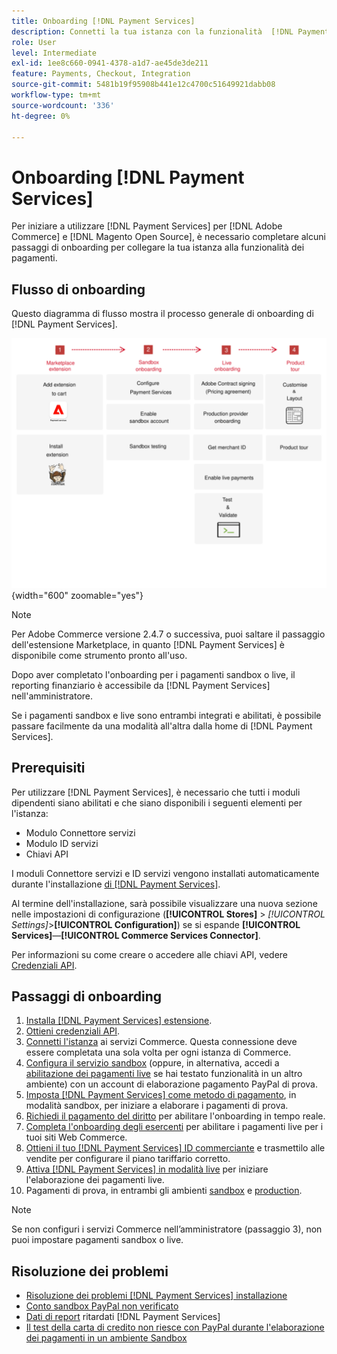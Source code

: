 ```yaml
---
title: Onboarding [!DNL Payment Services]
description: Connetti la tua istanza con la funzionalità  [!DNL Payment Services]  completando alcuni passaggi di onboarding.
role: User
level: Intermediate
exl-id: 1ee8c660-0941-4378-a1d7-ae45de3de211
feature: Payments, Checkout, Integration
source-git-commit: 5481b19f95908b441e12c4700c51649921dabb08
workflow-type: tm+mt
source-wordcount: '336'
ht-degree: 0%

---
```


# Onboarding [!DNL Payment Services]

Per iniziare a utilizzare [!DNL Payment Services] per [!DNL Adobe Commerce] e [!DNL Magento Open Source], è necessario completare alcuni passaggi di onboarding per collegare la tua istanza alla funzionalità dei pagamenti.

## Flusso di onboarding

Questo diagramma di flusso mostra il processo generale di onboarding di [!DNL Payment Services].

![Flusso di onboarding](assets/onboarding-diagram.svg){width="600" zoomable="yes"}

>[!NOTE]
>
> Per Adobe Commerce versione 2.4.7 o successiva, puoi saltare il passaggio dell&#39;estensione Marketplace, in quanto [!DNL Payment Services] è disponibile come strumento pronto all&#39;uso.

Dopo aver completato l&#39;onboarding per i pagamenti sandbox o live, il reporting finanziario è accessibile da [!DNL Payment Services] nell&#39;amministratore.

Se i pagamenti sandbox e live sono entrambi integrati e abilitati, è possibile passare facilmente da una modalità all&#39;altra dalla home di [!DNL Payment Services].

## Prerequisiti

Per utilizzare [!DNL Payment Services], è necessario che tutti i moduli dipendenti siano abilitati e che siano disponibili i seguenti elementi per l&#39;istanza:

* Modulo Connettore servizi
* Modulo ID servizi
* Chiavi API

I moduli Connettore servizi e ID servizi vengono installati automaticamente durante l&#39;installazione [di [!DNL Payment Services]](install.md).

Al termine dell&#39;installazione, sarà possibile visualizzare una nuova sezione nelle impostazioni di configurazione (**[!UICONTROL Stores]** > _[!UICONTROL Settings]_>**[!UICONTROL Configuration]**) se si espande **[!UICONTROL Services]**—**[!UICONTROL Commerce Services Connector]**.

Per informazioni su come creare o accedere alle chiavi API, vedere [Credenziali API](#obtain-api-credentials).

## Passaggi di onboarding

1. [Installa  [!DNL Payment Services] estensione](install.md#get-payment-services).
1. [Ottieni credenziali API](connect.md#obtain-api-credentials).
1. [Connetti l&#39;istanza](connect.md#configure-commerce-services) ai servizi Commerce. Questa connessione deve essere completata una sola volta per ogni istanza di Commerce.
1. [Configura il servizio sandbox](sandbox.md#enable-sandbox-testing) (oppure, in alternativa, accedi a [abilitazione dei pagamenti live](sandbox.md#enable-live-payments) se hai testato funzionalità in un altro ambiente) con un account di elaborazione pagamento PayPal di prova.
1. [Imposta [!DNL Payment Services] come metodo di pagamento](production.md#set-payment-services-as-payment-method), in modalità sandbox, per iniziare a elaborare i pagamenti di prova.
1. [Richiedi il pagamento del diritto](production.md#request-payments-entitlement-from-adobe) per abilitare l&#39;onboarding in tempo reale.
1. [Completa l&#39;onboarding degli esercenti](production.md#complete-merchant-onboarding) per abilitare i pagamenti live per i tuoi siti Web Commerce.
1. [Ottieni il tuo [!DNL Payment Services] ID commerciante](production.md#configure-pricing-tier) e trasmettilo alle vendite per configurare il piano tariffario corretto.
1. [Attiva [!DNL Payment Services] in modalità live](production.md#enable-live-payments) per iniziare l&#39;elaborazione dei pagamenti live.
1. Pagamenti di prova, in entrambi gli ambienti [sandbox](sandbox.md#test-in-sandbox-environment) e [production](production.md#test-in-production).

>[!NOTE]
>
>Se non configuri i servizi Commerce nell’amministratore (passaggio 3), non puoi impostare pagamenti sandbox o live.

## Risoluzione dei problemi

* [Risoluzione dei problemi [!DNL Payment Services] installazione](https://experienceleague.adobe.com/docs/commerce-knowledge-base/kb/troubleshooting/payments/payservices-install.html?lang=en)
* [Conto sandbox PayPal non verificato](https://experienceleague.adobe.com/docs/commerce-knowledge-base/kb/troubleshooting/payments/payservices-paypal-acct.html)
* [Dati di report](https://experienceleague.adobe.com/docs/commerce-knowledge-base/kb/troubleshooting/payments/payservices-report-info-delayed.html) ritardati [!DNL Payment Services] 
* [Il test della carta di credito non riesce con PayPal durante l&#39;elaborazione dei pagamenti in un ambiente Sandbox](https://experienceleague.adobe.com/docs/commerce-knowledge-base/kb/troubleshooting/payments/payservices-cc-sandbox-failure.html?lang=en)
